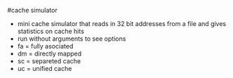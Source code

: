 #cache simulator
- mini cache simulator that reads in 32 bit addresses from a file and gives
    statistics on cache hits
- run without arguments to see options
- fa = fully asociated 
- dm = directly mapped
- sc = separeted cache
- uc = unified cache
